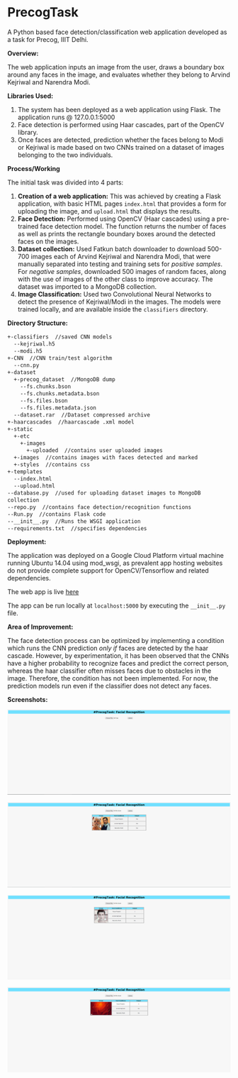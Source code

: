 # PrecogTask

A Python based face detection/classification web application developed as a task for Precog, IIIT Delhi.

<b>Overview:</b>

The web application inputs an image from the user, draws a boundary box around any faces in the image, and evaluates whether they belong to Arvind Kejriwal and Narendra Modi.

<b>Libraries Used:</b>

<ol><li>The system has been deployed as a web application using Flask. The application runs @ 127.0.0.1:5000
<li>Face detection is performed using Haar cascades, part of the OpenCV library.
<li>Once faces are detected, prediction whether the faces belong to Modi or Kejriwal is made based on two CNNs trained on a dataset of images belonging to the two individuals.</ol>

<b>Process/Working</b>

The initial task was divided into 4 parts:

1. <b>Creation of a web application:</b> This was achieved by creating a Flask application, with basic HTML pages `index.html` that provides a form for uploading the image, and `upload.html` that displays the results.
2. <b>Face Detection:</b> Performed using OpenCV (Haar cascades) using a pre-trained face detection model. The function returns the number of faces as well as prints the rectangle boundary boxes around the detected faces on the images.
3. <b>Dataset collection:</b> Used Fatkun batch downloader to download 500-700 images each of Arvind Kejriwal and Narendra Modi, that were manually separated into testing and training sets for <i>positive samples</i>. For <i>negative samples</i>, downloaded 500 images of random faces, along with the use of images of the other class to improve accuracy. The dataset was imported to a MongoDB collection.
4. <b>Image Classification:</b> Used two Convolutional Neural Networks to detect the presence of Kejriwal/Modi in the images. The models were trained locally, and are available inside the `classifiers` directory.

<b>Directory Structure:</b>

```
+-classifiers  //saved CNN models
  --kejriwal.h5
  --modi.h5
+-CNN  //CNN train/test algorithm
  --cnn.py
+-dataset 
  +-precog_dataset  //MongoDB dump
    --fs.chunks.bson
    --fs.chunks.metadata.bson
    --fs.files.bson
    --fs.files.metadata.json
  --dataset.rar  //Dataset compressed archive
+-haarcascades  //haarcascade .xml model
+-static
  +-etc
    +-images
      +-uploaded  //contains user uploaded images
  +-images  //contains images with faces detected and marked
  +-styles  //contains css
+-templates
  --index.html
  --upload.html
--database.py  //used for uploading dataset images to MongoDB collection
--repo.py  //contains face detection/recognition functions
--Run.py  //contains Flask code
--__init__.py  //Runs the WSGI application
--requirements.txt  //specifies dependencies
```
<b>Deployment:</b>

The application was deployed on a Google Cloud Platform virtual machine running Ubuntu 14.04 using mod_wsgi, as prevalent app hosting websites do not provide complete support for OpenCV/Tensorflow and related dependencies.

The web app is live [here](http://35.231.212.9)

The app can be run locally at `localhost:5000` by executing the `__init__.py` file.
 
<b>Area of Improvement:</b>

The face detection process can be optimized by implementing a condition which runs the CNN prediction *only if* faces are detected by the haar cascade. However, by experimentation, it has been observed that the CNNs have a higher probability to recognize faces and predict the correct person, whereas the haar classifier often misses faces due to obstacles in the image. Therefore, the condition has not been implemented. For now, the prediction models run even if the classifier does not detect any faces.

<b>Screenshots:</b>

<p><img src="https://github.com/sharma-divyanshu/Precog/blob/master/screenshots/2.PNG?raw=true"></p>
<p><img src="https://github.com/sharma-divyanshu/Precog/blob/master/screenshots/1.PNG?raw=true"></p>
<p><img src="https://github.com/sharma-divyanshu/Precog/blob/master/screenshots/3.PNG?raw=true"></p>
<p><img src="https://github.com/sharma-divyanshu/Precog/blob/master/screenshots/4.PNG?raw=true"></p>
